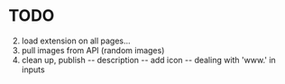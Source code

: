 # TODO
2. load extension on all pages...
3. pull images from API (random images)
5. clean up, publish
-- description
-- add icon
-- dealing with 'www.' in inputs
